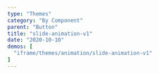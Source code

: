 ```yaml
---
type: "Themes"
category: "By Component"
parent: "Button"
title: "slide-animation-v1"
date: "2020-10-10"
demos: [
  "iframe/themes/animation/slide-animation-v1"
]
---
```

